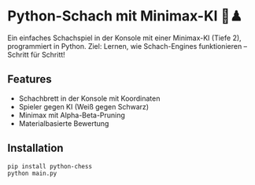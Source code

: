 # Python-Schach mit Minimax-KI 🤖♟

Ein einfaches Schachspiel in der Konsole mit einer Minimax-KI (Tiefe 2), programmiert in Python.
Ziel: Lernen, wie Schach-Engines funktionieren – Schritt für Schritt!

## Features

- Schachbrett in der Konsole mit Koordinaten
- Spieler gegen KI (Weiß gegen Schwarz)
- Minimax mit Alpha-Beta-Pruning
- Materialbasierte Bewertung

## Installation

```bash
pip install python-chess
python main.py
```
